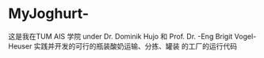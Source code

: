 # MyJoghurt-
这是我在TUM AIS 学院 under Dr. Dominik Hujo 和 Prof. Dr. -Eng Brigit Vogel-Heuser 实践并开发的可行的瓶装酸奶运输、分拣、罐装 的工厂的运行代码
